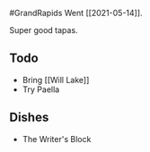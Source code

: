 #GrandRapids Went [[2021-05-14]].

Super good tapas. 

## Todo
- Bring [[Will Lake]]
- Try Paella

## Dishes
- The Writer's Block